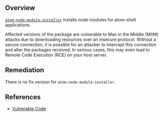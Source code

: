 ## Overview
[`atom-node-module-installer`](https://www.npmjs.com/package/atom-node-module-installer) installs node modules for atom-shell applications.

Affected versions of the package are vulnerable to Man in the Middle (MitM) attacks due to downloading resources over an insecure protocol. Without a secure connection, it is possible for an attacker to intercept this connection and alter the packages received. In serious cases, this may even lead to Remote Code Execution (RCE) on your host server.

## Remediation
There is no fix version for `atom-node-module-installer`.

## References
- [Vulnerable Code](https://github.com/probablycorey/atom-node-module-installer/blob/f6fc822c2d491e818646b7e8d0558a0215e8a2fa/src/download-node.coffee#L41)
